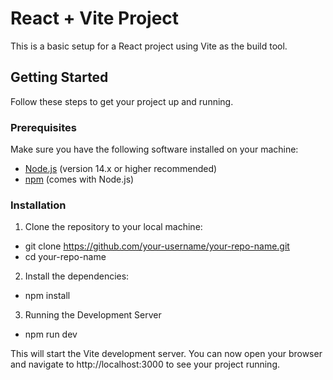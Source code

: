 # React + Vite Project

This is a basic setup for a React project using Vite as the build tool.

## Getting Started

Follow these steps to get your project up and running.

### Prerequisites

Make sure you have the following software installed on your machine:

- [Node.js](https://nodejs.org/) (version 14.x or higher recommended)
- [npm](https://www.npmjs.com/) (comes with Node.js)

### Installation

1. Clone the repository to your local machine:
- git clone https://github.com/your-username/your-repo-name.git
- cd your-repo-name


2. Install the dependencies:
- npm install

3. Running the Development Server
- npm run dev

This will start the Vite development server. You can now open your browser and navigate to http://localhost:3000 to see your project running.